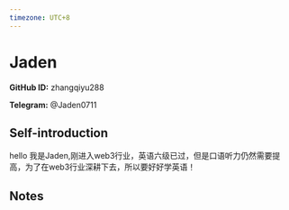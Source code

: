 ```yaml
---
timezone: UTC+8
---
```


# Jaden

**GitHub ID:** zhangqiyu288

**Telegram:** @Jaden0711

## Self-introduction

hello 我是Jaden,刚进入web3行业，英语六级已过，但是口语听力仍然需要提高，为了在web3行业深耕下去，所以要好好学英语！

## Notes

<!-- Content_START -->


<!-- Content_END -->
